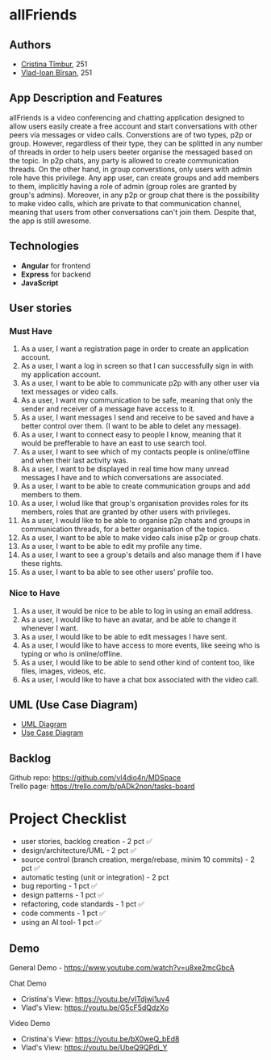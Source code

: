 # allFriends

## Authors

- [Cristina Tîmbur](https://github.com/cristina-timbur), 251
- [Vlad-Ioan Bîrsan](https://github.com/vl4dio4n), 251

## App Description and Features

allFriends is a video conferencing and chatting application designed to allow users easily create a free account and start conversations with other peers via messages or video calls. Converstions are of two types, p2p or group. However, regardless of their type, they can be splitted in any number of threads in order to help users beeter organise the messaged based on the topic. In p2p chats, any party is allowed to create communication threads. On the other hand, in group converstions, only users with admin role have this privilege. Any app user, can create groups and add members to them, implicitly having a role of admin (group roles are granted by group's admins). Moreover, in any p2p or group chat there is the possibility to make video calls, which are private to that communication channel, meaning that users from other conversations can't join them. Despite that, the app is still awesome.

## Technologies

- **Angular** for frontend
- **Express** for backend
- **JavaScript**

## User stories

### Must Have

1. As a user, I want a registration page in order to create an application account. 
2. As a user, I want a log in screen so that I can successfully sign in with my application account.
3. As a user, I want to be able to communicate p2p with any other user via text messages or video calls.
4. As a user, I want my communication to be safe, meaning that only the sender and receiver of a message have access to it.
5. As a user, I want messages I send and receive to be saved and have a better control over them. (I want to be able to delet any message).
6. As a user, I want to connect easy to people I know, meaning that it would be prefferable to have an east to use search tool.
7. As a user, I want to see which of my contacts people is online/offline and when their last activity was.
8. As a user, I want to be displayed in real time how many unread messages I have and to which conversations are associated.
9. As a user, I want to be able to create communication groups and add members to them.
10. As a user, I wolud like that group's organisation provides roles for its members, roles that are granted by other users with privileges.
11. As a user, I would like to be able to organise p2p chats and groups in communication threads, for a better organisation of the topics.
12. As a user, I want to be able to make video cals inise p2p or group chats.
13. As a user, I want to be able to edit my profile any time.
14. As a user, I want to see a group's details and also manage them if I have these rights.
15. As a user, I want to ba able to see other users' profile too.

### Nice to Have

1. As a user, it would be nice to be able to log in using an email address.
2. As a user, I would like to have an avatar, and be able to change it whenever I want.
3. As a user, I would like to be able to edit messages I have sent.
4. As a user, I would like to have access to more events, like seeing who is typing or who is online/offline.
5. As a user, I would like to be able to send other kind of content too, like files, images, videos, etc.
6. As a user, I would like to have a chat box associated with the video call.

## UML (Use Case Diagram)

- [UML Diagram](./allFriends.pdf)
- [Use Case Diagram](./uml.pdf)

## Backlog

Github repo: https://github.com/vl4dio4n/MDSpace <br/>
Trello page: https://trello.com/b/pADk2non/tasks-board

# Project Checklist
- user stories, backlog creation - 2 pct ✅ 
- design/architecture/UML - 2 pct ✅ 
- source control (branch creation, merge/rebase, minim 10 commits) - 2 pct ✅ 
- automatic testing (unit or integration) - 2 pct
- bug reporting - 1 pct  ✅ 
- design patterns - 1 pct ✅ 
- refactoring, code standards - 1 pct ✅ 
- code comments - 1 pct ✅ 
- using an AI tool- 1 pct ✅ 

## Demo

General Demo - https://www.youtube.com/watch?v=u8xe2mcGbcA

Chat Demo
- Cristina's View: https://youtu.be/vITdjwi1uv4
- Vlad's View: https://youtu.be/G5cF5dQdzXo

Video Demo
- Cristina's View: https://youtu.be/bX0weQ_bEd8
- Vlad's View: https://youtu.be/UbeQ9QPdi_Y